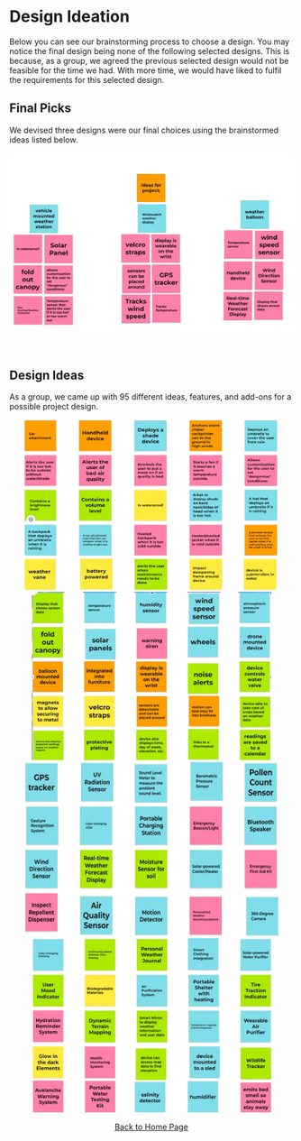 # Design Ideation
Below you can see our brainstorming process to choose a design. You may notice the final design being none of the following selected designs. This is because, as a group, we agreed the previous selected design would not be feasible for the time we had. With more time, we would have liked to fulfil the requirements for this selected design.

## Final Picks

We devised three designs were our final choices using the brainstormed ideas listed below.

![image caption](Pictures/Design_Ideation_Results.png)

<br>

## Design Ideas 

As a group, we came up with 95 different ideas, features, and add-ons for a possible project design. 
<br>
<div align="center">
<img length="450" width="450" src="Pictures/Design_Ideation_2.png"><img length="450" width="425" src="Pictures/Design_Ideation_1.png">
<br>
<img height="310" width="450" src="Pictures/Design_Ideation_4.png"><img length="450" width="425" src="Pictures/Design_Ideation_3.png" >
<br>


[Back to Home Page](/index.md)
